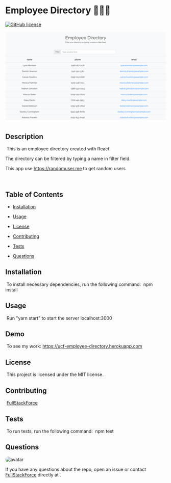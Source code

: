 # Employee Directory 📘📱👤
[![GitHub license](https://img.shields.io/badge/license-MIT-blue.svg)](https://github.com/FullStackForce)

![FullStackForce](directory.png)

## Description
​
This is an employee directory created with React.

The directory can be filtered by typing a name in filter field.

This app use https://randomuser.me to get random users

​
## Table of Contents
* [Installation](#installation) 
 
* [Usage](#usage) 
 
* [License](#license) 
 
* [Contributing](#contributing) 
 
* [Tests](#tests) 
 
* [Questions](#questions) 

## Installation
​
To install necessary dependencies, run the following command:
​
npm install
​
## Usage
​
Run "yarn start" to start the server localhost:3000
​

## Demo
​
To see my work: https://ucf-employee-directory.herokuapp.com


## License
​
This project is licensed under the MIT license.
  
## Contributing
​
[FullStackForce]('https://github.com/FullStackForce') 

## Tests
​
To run tests, run the following command:
​
npm test
​
## Questions
​
<img src="https://avatars1.githubusercontent.com/u/7883863?v=4" alt="avatar" style="border-radius: 16px" width="30" />

If you have any questions about the repo, open an issue or contact [FullStackForce](https://github.com/FullStackForce) directly at .
